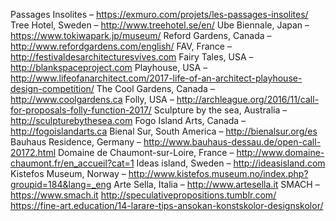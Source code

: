 Passages Insolites – https://exmuro.com/projets/les-passages-insolites/
Tree Hotel, Sweden – http://www.treehotel.se/en/
Ube Biennale, Japan – https://www.tokiwapark.jp/museum/
Reford Gardens, Canada – http://www.refordgardens.com/english/
FAV, France – http://festivaldesarchitecturesvives.com
Fairy Tales, USA – http://blankspaceproject.com
Playhouse, USA – http://www.lifeofanarchitect.com/2017-life-of-an-architect-playhouse-design-competition/
The Cool Gardens, Canada – http://www.coolgardens.ca
Folly, USA – http://archleague.org/2016/11/call-for-proposals-folly-function-2017/
Sculpture by the sea, Australia – http://sculpturebythesea.com
Fogo Island Arts, Canada – http://fogoislandarts.ca
Bienal Sur, South America – http://bienalsur.org/es
Bauhaus Residence, Germany – http://www.bauhaus-dessau.de/open-call-20172.html
Domaine de Chaumont-sur-Loire, France – http://www.domaine-chaumont.fr/en_accueil?cat=1
Ideas island, Sweden – http://ideasisland.com
Kistefos Museum, Norway – http://www.kistefos.museum.no/index.php?groupid=184&lang=_eng
Arte Sella, Italia – http://www.artesella.it
SMACH – https://www.smach.it
http://speculativepropositions.tumblr.com/
https://fine-art.education/14-larare-tips-ansokan-konstskolor-designskolor/
